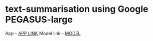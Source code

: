 # text-summarisation using Google PEGASUS-large

App  - [APP LINK](https://huggingface.co/spaces/sabre-code/pegasus-large-cnn-dailymail)
Model link - [MODEL](https://huggingface.co/sabre-code/pegasus-large-cnn-dailymail-2)
